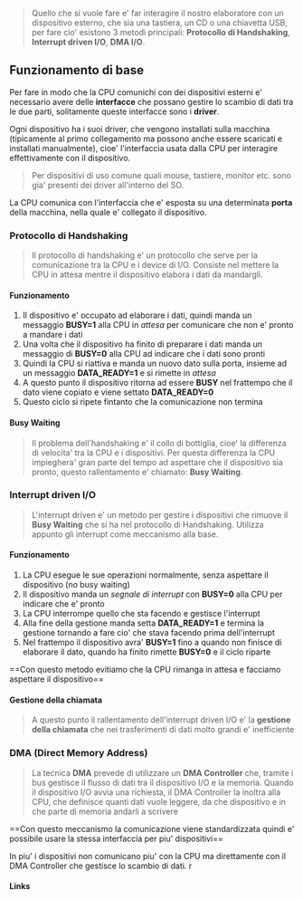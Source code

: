 >Quello che si vuole fare e' far interagire il nostro elaboratore con un dispositivo esterno, che sia una tastiera, un CD o una chiavetta USB, per fare cio' esistono 3 metodi principali: **Protocollo di Handshaking**, **Interrupt driven I/O**, **DMA I/O**.

## Funzionamento di base
Per fare in modo che la CPU comunichi con dei dispositivi esterni e' necessario avere delle **interfacce** che possano gestire lo scambio di dati tra  le due parti, solitamente queste interfacce sono i **driver**.

Ogni dispositivo ha i suoi driver, che vengono installati sulla macchina (tipicamente al primo collegamento ma possono anche essere scaricati e installati manualmente), cioe' l'interfaccia usata dalla CPU per interagire effettivamente con il dispositivo. 

>Per dispositivi di uso comune quali mouse, tastiere, monitor etc. sono gia' presenti dei driver all'interno del SO.

La CPU comunica con l'interfaccia che e' esposta su una determinata **porta** della macchina, nella quale e' collegato il dispositivo.

### Protocollo di Handshaking
>Il protocollo di handshaking e' un protocollo che serve per la comunicazione tra la CPU e i device di I/O. Consiste nel mettere la CPU in attesa mentre il dispositivo elabora i dati da mandargli.

#### Funzionamento
1. Il dispositivo e' occupato ad elaborare i dati, quindi manda un messaggio **BUSY=1** alla CPU in *attesa* per comunicare che non e' pronto a mandare i dati
2. Una volta che il dispositivo ha finito di preparare i dati manda un messaggio di **BUSY=0** alla CPU ad indicare che i dati sono pronti
3. Quindi la CPU si riattiva e manda un nuovo dato sulla porta, insieme ad un messaggio **DATA_READY=1** e si rimette in *attesa*
4. A questo punto il dispositivo ritorna ad essere **BUSY** nel frattempo che il dato viene copiato e viene settato **DATA_READY=0**
5. Questo ciclo si ripete fintanto che la comunicazione non termina

#### Busy Waiting
>Il problema dell'handshaking e' il collo di bottiglia, cioe' la differenza di velocita' tra la CPU e i dispositivi. Per questa differenza la CPU impieghera' gran parte del tempo ad aspettare che il dispositivo sia pronto, questo rallentamento e' chiamato: **Busy Waiting**.

### Interrupt driven I/O
>L'interrupt driven e' un metodo per gestire i dispositivi che rimuove il **Busy Waiting** che si ha nel protocollo di Handshaking. Utilizza appunto gli interrupt come meccanismo alla base.

#### Funzionamento
1. La CPU esegue le sue operazioni normalmente, senza aspettare il dispositivo (no busy waiting)
2. Il dispositivo manda un *segnale di interrupt* con **BUSY=0** alla CPU per indicare che e' pronto
3. La CPU interrompe quello che sta facendo e gestisce l'interrupt
4. Alla fine della gestione manda setta **DATA_READY=1** e termina la gestione tornando a fare cio' che stava facendo prima dell'interrupt
5. Nel frattempo il dispositivo avra' **BUSY=1** fino a quando non finisce di elaborare il dato, quando ha finito rimette **BUSY=0** e il ciclo riparte

==Con questo metodo evitiamo che la CPU rimanga in attesa e facciamo aspettare il dispositivo==

#### Gestione della chiamata
>A questo punto il rallentamento dell'interrupt driven I/O e' la **gestione della chiamata** che nei trasferimenti di dati molto grandi e' inefficiente
### DMA (Direct Memory Address)
>La tecnica **DMA** prevede di utilizzare un **DMA Controller** che, tramite i bus gestisce il flusso di dati tra il dispositivo I/O e la memoria. Quando il dispositivo I/O avvia una richiesta, il DMA Controller la inoltra alla CPU, che definisce quanti dati vuole leggere, da che dispositivo e in che parte di memoria andarli a scrivere

==Con questo meccanismo la comunicazione viene standardizzata quindi e' possibile usare la stessa interfaccia per piu' dispositivi==

In piu' i dispositivi non comunicano piu' con la CPU ma direttamente con il DMA Controller che gestisce lo scambio di dati.
r
#### Links

